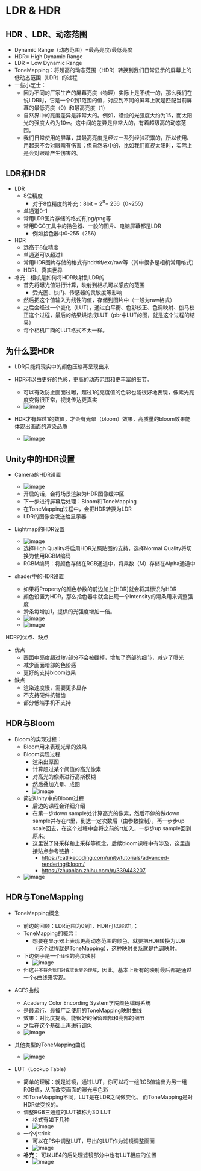 # LDR & HDR
## HDR 、LDR、动态范围
* Dynamic Range（动态范围）=最高亮度/最低亮度
* HDR= High Dynamic Range
* LDR = Low Dynamic Range
* ToneMapping：将超高的动态范围（HDR）转换到我们日常显示的屏幕上的低动态范围（LDR）的过程
* 一些小芝士：
  * 因为不同的厂家生产的屏幕亮度（物理）实际上是不统一的，那么我们在说LDR时，它是一个0到1范围的值，对应到不同的屏幕上就是匹配当前屏幕的最低亮度（0）和最高亮度（1）
  * 自然界中的亮度差异是非常大的。例如，蜡烛的光强度大约为15，而太阳光的强度大约为10w。这中间的差异是非常大的，有着超级高的动态范围。 
  * 我们日常使用的屏幕，其最高亮度是经过一系列经验积累的，所以使用、用起来不会对眼睛有伤害；但自然界中的，比如我们直视太阳时，实际上是会对眼睛产生伤害的。

## LDR和HDR
* LDR
  * 8位精度
    * 对于8位精度的补充：8bit = 2<sup>8</sup>= 256（0~255）
  * 单通道0-1
  * 常用LDR图片存储的格式有jpg/png等
  * 常用DCC工具中的拾色器、一般的图片、电脑屏幕都是LDR
    * 例如拾色器中0-255（256）
* HDR
  * 远高于8位精度
  * 单通道可以超过1
  * 常用HDR图片存储的格式有hdr/tif/exr/raw等（其中很多是相机常用格式）
  * HDRI、真实世界
* 补充：相机是如何将HDR映射到LDR的
  * 首先将曝光值进行计算，映射到相机可以感应的范围
    * 受光圈、快门、传感器的灵敏度等影响
  * 然后把这个值输入为线性的值，存储到图片中（一般为raw格式）
  * 之后会经过一个变化（LUT），通过白平衡、色彩校正、色调映射、伽马校正这个过程，最后的结果烘焙成LUT（pbr中LUT的图，就是这个过程的结果）
  * 每个相机厂商的LUT格式不太一样。
 
 ## 为什么要HDR
 * LDR只能将现实中的颜色压缩再呈现出来
 * HDR可以由更好的色彩，更高的动态范围和更丰富的细节。
    * 可以有效防止画面过曝，超过1的亮度值的色彩也能很好地表现，像素光亮度变得很正常，视觉传达更真实
    * ![image](https://user-images.githubusercontent.com/74708198/236689598-bf5fe9ad-1108-45bc-86a7-dc8133cb29d6.png)

* HDR才有超过1的数值，才会有光晕（bloom）效果，高质量的bloom效果能体现出画面的渲染品质
  * ![image](https://user-images.githubusercontent.com/74708198/236689617-bddaf072-fbdc-4d5e-849d-cd7c934a662c.png)

## Unity中的HDR设置
* Camera的HDR设置
  * ![image](https://user-images.githubusercontent.com/74708198/236690171-cc14ded1-b3c3-4ddd-868d-3ebb5e55f548.png)
  * 开启的话，会将场景渲染为HDR图像缓冲区
  * 下一步进行屏幕后处理：Bloom和ToneMapping
  * 在ToneMapping过程中，会把HDR转换为LDR
  * LDR的图像会发送给显示器

* Lightmap的HDR设置
  * ![image](https://user-images.githubusercontent.com/74708198/236690242-f27619df-4369-4e05-ba37-e4ba70ea2139.png)
  * 选择High Quality将启用HDR光照贴图的支持，选择Normal Quality将切换为使用RGBM编码
  * RGBM编码：将颜色存储在RGB通道中，将乘数（M）存储在Alpha通道中

* shader中的HDR设置
  * 如果将Property的颜色参数的前边加上[HDR]就会将其标识为HDR
  * 颜色设置为HDR，那么拾色器中就会出现一个Intensity的滑条用来调整强度
  * 滑条每增加1，提供的光强度增加一倍。
  * ![image](https://user-images.githubusercontent.com/74708198/236690282-0273d66c-1618-40e3-8f6c-11a298c46077.png)
  * ![image](https://user-images.githubusercontent.com/74708198/236690287-6ca21ba6-11e0-4962-bbe5-2f2eda15da10.png)

HDR的优点、缺点
* 优点
  * 画面中亮度超过1的部分不会被截掉，增加了亮部的细节，减少了曝光
  * 减少画面暗部的色阶感
  * 更好的支持bloom效果
* 缺点
  * 渲染速度慢，需要更多显存
  * 不支持硬件抗锯齿
  * 部分低端手机不支持

## HDR与Bloom
* Bloom的实现过程：
  * Bloom用来表现光晕的效果
  * Bloom实现过程
    * 渲染出原图
    * 计算超过某个阈值的高光像素
    * 对高光的像素进行高斯模糊
    * 然后叠加光晕、成图
    * ![image](https://user-images.githubusercontent.com/74708198/236690681-c8a81693-e4da-4246-af6b-de0c3bc011ce.png)
  * 简述Unity中的Bloom过程
    * 后边的课程会详细介绍
    * 在第一步down sample处计算高光的像素，然后不停的做down sample并存在rt里，到达一定次数后（由参数控制），再一步步up scale回去，在这个过程中会将之前的rt加入，一步步up sample回到原来。
    * 这里说了降采样和上采样等概念，后续bloom课程中有涉及，这里直接贴点参考链接：
      * https://catlikecoding.com/unity/tutorials/advanced-rendering/bloom/
      * https://zhuanlan.zhihu.com/p/339443207
  * ![image](https://user-images.githubusercontent.com/74708198/236690739-0ee63ac9-9229-4239-996c-387375432833.png)


## HDR与ToneMapping
* ToneMapping概念
  * 前边的回顾：LDR范围为0到1，HDR可以超过1,；
  * ToneMapping的概念：
    * 想要在显示器上表现更高动态范围的颜色，就要把HDR转换为LDR（这个过程就是ToneMapping），这种映射关系就是色调映射。
  * 下边例子是一个`线性`的亮度映射
    * ![image](https://user-images.githubusercontent.com/74708198/236690944-7fd1b313-e799-408e-9b52-0c1836e23e5e.png)
  * 但这`并不符合我们对真实世界的理解`，因此，基本上所有的映射最后都是通过一个s曲线来实现。  

* ACES曲线
  * Academy Color Encording System学院颜色编码系统
  * 是最流行、最被广泛使用的ToneMapping映射曲线
  * 效果：对比度提高，能很好的保留暗部和亮部的细节
  * 之后在这个基础上再进行调色
  * ![image](https://user-images.githubusercontent.com/74708198/236691027-84610f01-923c-4e78-a539-5d6eaec87a27.png)

* 其他类型的ToneMapping曲线
  * ![image](https://user-images.githubusercontent.com/74708198/236691043-7490d40e-b869-4533-ae52-75c2f6846960.png)

* LUT（Lookup Table）
  * 简单的理解：就是滤镜，通过LUT，你可以将一组RGB值输出为另一组RGB值，从而改变画面的曝光与色彩
  * 和ToneMapping不同，LUT是在LDR之间做变化。 而ToneMapping是对HDR做变换的。
  * 调整RGB三通道的LUT被称为3D LUT
    * 格式有如下几种 
    * ![image](https://user-images.githubusercontent.com/74708198/236691083-dd4d406d-f0ff-4299-b913-d3a8a44d381b.png)
  * 一个小trick
    * 可以在PS中调整LUT，导出的LUT作为滤镜调整画面
    * ![image](https://user-images.githubusercontent.com/74708198/236691108-d26c3832-4ce6-403a-9eb7-5b050ab55102.png)
  * **补充：** 可以UE4的后处理滤镜部分中也有LUT相应的位置
    * ![image](https://user-images.githubusercontent.com/74708198/236691139-5c3a6588-900f-463d-8e39-b2f7c7589116.png)

